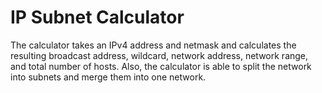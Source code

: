 # IP Subnet Calculator

The calculator takes an IPv4 address and netmask and calculates the resulting broadcast address, wildcard, network address, network range, and total number of hosts. Also, the calculator is able to split the network into subnets and merge them into one network.